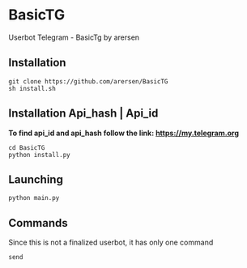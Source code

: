 # BasicTG
Userbot Telegram - BasicTg by arersen

## Installation
```
git clone https://github.com/arersen/BasicTG
sh install.sh
````
## Installation Api_hash | Api_id
<b>To find api_id and api_hash follow the link:  https://my.telegram.org</b>
```
cd BasicTG
python install.py
````
## Launching
```
python main.py
````
## Commands
Since this is not a finalized userbot, it has only one command
```
send
````


